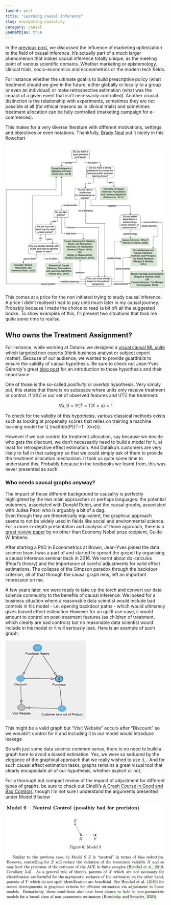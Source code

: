 ```yaml
---
layout: post
title: "Learning Causal Inference"
slug: navigating-causality
category: causal
usemathjax: true
---
```


In the [previous post](http://dsleo.github.io/causal/2023/06/01/causal-metrics.html), we discussed the influence of marketing optimization to the field of causal inference. It’s actually part of a much larger phenomenon that makes causal inference totally unique, as the meeting point of various scientific domains. Whether marketing or epistemology, clinical trials, socio-economics and econometrics or the modern tech fields. 

For instance whether the ultimate goal is to build prescriptive policy (what treatment should we give in the future, either globally or locally to a group or even an individual) or make retrospective estimation (what was the impact of a given event that isn’t necessarily controlled). Another crucial distinction is the relationship with experiments, sometimes they are not possible at all (for ethical reasons as in clinical trials) and sometimes treatment allocation can be fully controlled (marketing campaign for e-commerces).

This makes for a very diverse literature with different motivations, settings and objectives or even notations. Thankfully, [Brady Neal](https://www.bradyneal.com) put it nicely in this flowchart

![Flowchart](/assets/images/flowchart_causal_book.png)

This comes at a price for the non initiated trying to study causal inference. A price I didn’t realised I had to pay until much later in my causal journey. Probably because I made the choice to read (a bit of) all the suggested books. To show examples of this, I'll present two situations that took me quite some time to realise.

## Who owns the Treatment Assignment?

For instance, while working at Dataiku we designed a [visual causal ML suite](https://knowledge.dataiku.com/latest/ml-analytics/causal-prediction/tutorial-causal-prediction.html) which targeted non experts (think business analyst or subject expert matter). Because of our audience, we wanted to provide guardrails to ensure the validity of causal hypothesis. Be sure to check out Jean-Yves Gérardy's great [blog post](https://medium.com/data-from-the-trenches/causal-inference-on-observational-data-its-all-about-the-assumptions-6c1d6ce5453d?source=collection_detail----853867ec3a23-----19-----------------------) for an introduction to those hypothesis and their importance.

One of those is the so-called *positivity* or *overlap* hypothesis. Very simply put, this states that there is no subspace where units only receive treatment or control. If \\(X\\) is our set of observed features and \\(T\\) the treatment:

$$\forall x, 0< \mathbb{P}(T=1 | X=x) <1$$

To check for the validity of this hypothesis, various classical methods exists such as looking at propensity scores that relies on training a machine learning model for \\( \mathbb{P}(T=1 \| X=x)\\).

However if we can control for treatment allocation, say because we decide who gets the discount, we don’t necessarily need to build a model for it, at least for retrospective effect estimation. And Dataiku’s customers are very likely to fall in that category so that we could simply ask of them to provide the treatment allocation mechanism. It took us quite some time to understand this. Probably because in the textbooks we learnt from, this was never presented as such.

### Who needs causal graphs anyway?

The impact of those different background to causality is perfectly highlighted by the two main approaches or perhaps languages: the potential outcomes, associated with Donald Rubin, and the causal graphs, associated with Judea Pearl who is arguably a bit of a dag.  
Even though they are theoretically equivalent, the graphical approach seems to not be widely used in fields like social and environmental science. For a more in-depth presentation and analysis of those approach, there is a [great review paper](https://arxiv.org/pdf/1907.07271.pdf) by no other than Economy Nobel prize recipient, Guido W. Imbens.

After starting a PhD in Econometrics at Brown, Jean-Yves joined the data science team I was a part of and started to spread the gospel by organising a causal inference seminar back in 2016. We learnt about do-calculus (Pearl’s theory) and the importance of careful adjustments for valid effect estimations. The collapse of the Simpson paradox through the backdoor criterion, all of that through the causal graph lens, left an important impression on me.  

A few years later, we were ready to take up the torch and convert our data science community to the benefits of causal inference. We looked for a business situation where a reasonable data scientist would include bad controls in his model - i.e. opening backdoor paths - which would ultimately gives biased effect estimation However for an uplift use case, it would amount to control on post-treatment features (as children of treatment, which clearly are bad controls) but no reasonable data scientist would include in his model or it will seriously leak. Here is an example of such graph:

<img src="/assets/images/dag.png" style="width: 50%; height: 50%"/>

This might be a valid graph but “Visit Website” occurs after “Discount” so we wouldn’t control for it and including it in our model would introduce leakage

So with just some data science common sense, there is no need to build a graph here to avoid a biased estimation. Yes, we were so seduced by the elegance of the graphical approach that we really wished to use it… And for such causal effect estimation tasks, graphs remains a great visual tool that clearly encapsulate all of our hypothesis, whether explicit or not. 

For a thorough but compact review of the impact of adjustment for different types of graphs, be sure to check out Cinelli’s [A Crash Course in Good and Bad Controls](https://ftp.cs.ucla.edu/pub/stat_ser/r493.pdf), though I’m not sure I understand the arguments presented under Model 9 below

![Model 9](/assets/images/bad_control.png)
